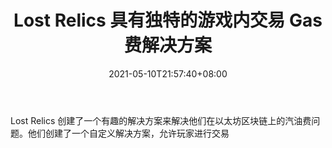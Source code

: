 ﻿---
title: "Lost Relics 具有独特的游戏内交易 Gas 费解决方案"
date: 2021-05-10T21:57:40+08:00
lastmod: 2021-05-10T16:45:40+08:00
draft: false
authors: ["Emeline"]
description: "Lost Relics 创建了一个有趣的解决方案来解决他们在以太坊区块链上的汽油费问题。他们创建了一个自定义解决方案，允许玩家进行交易"
featuredImage: "lost-relics-with-unique-gas-fee-solution-for-in-game-transactions.png"
tags: ["Strategy Game","策略游戏","Play to Earn"]
categories: ["news"]
news: ["策略游戏"]
weight: 
lightgallery: true
pinned: false
recommend: false
recommend1: false
---

Lost Relics 创建了一个有趣的解决方案来解决他们在以太坊区块链上的汽油费问题。他们创建了一个自定义解决方案，允许玩家进行交易

<!--more-->

